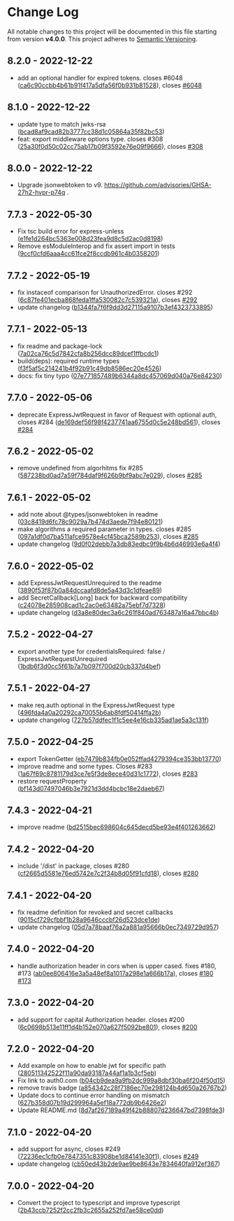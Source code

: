 # Change Log

All notable changes to this project will be documented in this file starting from version **v4.0.0**.
This project adheres to [Semantic Versioning](http://semver.org/).

## 8.2.0 - 2022-12-22

- add an optional handler for expired tokens. closes #6048 ([ca6c90ccbb4b61b91f417a5dfa56f0b931b81528](https://github.com/auth0/express-jwt/commit/ca6c90ccbb4b61b91f417a5dfa56f0b931b81528)), closes [#6048](https://github.com/auth0/express-jwt/issues/6048)

## 8.1.0 - 2022-12-22

- update type to match jwks-rsa ([bcad8af9cad82b3777cc38d1c05864a35f82bc53](https://github.com/auth0/express-jwt/commit/bcad8af9cad82b3777cc38d1c05864a35f82bc53))
- feat: export middleware options type. closes #308 ([25a30f0d50c02cc75ab17b09f3592e76e09f9666](https://github.com/auth0/express-jwt/commit/25a30f0d50c02cc75ab17b09f3592e76e09f9666)), closes [#308](https://github.com/auth0/express-jwt/issues/308)

## 8.0.0 - 2022-12-22

- Upgrade jsonwebtoken to v9. https://github.com/advisories/GHSA-27h2-hvpr-p74q .

## 7.7.3 - 2022-05-30

- Fix tsc build error for express-unless ([e1fe1d264bc5363e008d23fea9d8c5d2ac0d8198](https://github.com/auth0/express-jwt/commit/e1fe1d264bc5363e008d23fea9d8c5d2ac0d8198))
- Remove esModuleInterop and fix assert import in tests ([9ccf0cfd6aaa4cc61fce2f8ccdb961c4b0358201](https://github.com/auth0/express-jwt/commit/9ccf0cfd6aaa4cc61fce2f8ccdb961c4b0358201))

## 7.7.2 - 2022-05-19

- fix instaceof comparison for UnauthorizedError. closes #292 ([6c87fe401ecba868feda1ffa530082c7c539321a](https://github.com/auth0/express-jwt/commit/6c87fe401ecba868feda1ffa530082c7c539321a)), closes [#292](https://github.com/auth0/express-jwt/issues/292)
- update changelog ([b1344fa7f6f9dd3d27115a9107b3ef4323733895](https://github.com/auth0/express-jwt/commit/b1344fa7f6f9dd3d27115a9107b3ef4323733895))

## 7.7.1 - 2022-05-13

- fix readme and package-lock ([7a02ca76c5d7842cfa8b256dcc89dcef1ffbcdc1](https://github.com/auth0/express-jwt/commit/7a02ca76c5d7842cfa8b256dcc89dcef1ffbcdc1))
- build(deps): required runtime types ([f3f5af5c214241b4f92b91c49db8586ec20e4526](https://github.com/auth0/express-jwt/commit/f3f5af5c214241b4f92b91c49db8586ec20e4526))
- docs: fix tiny typo ([07e771857489b6344a8dc457069d040a76e84230](https://github.com/auth0/express-jwt/commit/07e771857489b6344a8dc457069d040a76e84230))

## 7.7.0 - 2022-05-06

- deprecate ExpressJwtRequest in favor of Request with optional auth, closes #284 ([de169def56f98f4237741aa6755d0c5e248bd561](https://github.com/auth0/express-jwt/commit/de169def56f98f4237741aa6755d0c5e248bd561)), closes [#284](https://github.com/auth0/express-jwt/issues/284)

## 7.6.2 - 2022-05-02

- remove undefined from algorhitms fix #285 ([587238bd0ad7a59f784daf9f626b9bf9abc7e029](https://github.com/auth0/express-jwt/commit/587238bd0ad7a59f784daf9f626b9bf9abc7e029)), closes [#285](https://github.com/auth0/express-jwt/issues/285)

## 7.6.1 - 2022-05-02

- add note about @types/jsonwebtoken in readme ([03c8419d6fc78c9029a7b474d3aede7f94e80121](https://github.com/auth0/express-jwt/commit/03c8419d6fc78c9029a7b474d3aede7f94e80121))
- make algorithms a required parameter in types. closes #285 ([097a1df0d7ba511afce9578e4cf45bca2589b253](https://github.com/auth0/express-jwt/commit/097a1df0d7ba511afce9578e4cf45bca2589b253)), closes [#285](https://github.com/auth0/express-jwt/issues/285)
- update changelog ([9d0f02debb7a3db83edbc9f9b4b6d46993e6a4f4](https://github.com/auth0/express-jwt/commit/9d0f02debb7a3db83edbc9f9b4b6d46993e6a4f4))

## 7.6.0 - 2022-05-02

- add ExpressJwtRequestUnrequired to the readme ([3890f53f87b0a84dccaafd8de5a43d3c1dfeae89](https://github.com/auth0/express-jwt/commit/3890f53f87b0a84dccaafd8de5a43d3c1dfeae89))
- add SecretCallback[Long] back for backward compatibility ([c24078e285908cad1c2ac0e63482a75ebf7d7328](https://github.com/auth0/express-jwt/commit/c24078e285908cad1c2ac0e63482a75ebf7d7328))
- update changelog ([d3a8e80dec3a6c261f840ad763487a16a47bbc4b](https://github.com/auth0/express-jwt/commit/d3a8e80dec3a6c261f840ad763487a16a47bbc4b))

## 7.5.2 - 2022-04-27

- export another type for credentialsRequired: false / ExpressJwtRequestUnrequired ([1bdb6f3d0cc5f61b7a7b097f700d20cb337d4bef](https://github.com/auth0/express-jwt/commit/1bdb6f3d0cc5f61b7a7b097f700d20cb337d4bef))

## 7.5.1 - 2022-04-27

- make req.auth optional in the ExpressJwtRequest type ([496fda4a0a20292ca70055b6ab8fdf50414ffa2b](https://github.com/auth0/express-jwt/commit/496fda4a0a20292ca70055b6ab8fdf50414ffa2b))
- update changelog ([727b57ddfec1f1c5ee4e16cb335ad1ae5a3c131f](https://github.com/auth0/express-jwt/commit/727b57ddfec1f1c5ee4e16cb335ad1ae5a3c131f))

## 7.5.0 - 2022-04-25

- export TokenGetter ([eb7479b834fb0e052ffad4279394ce353bb13770](https://github.com/auth0/express-jwt/commit/eb7479b834fb0e052ffad4279394ce353bb13770))
- improve readme and some types. Closes #283 ([1a67f69c8781179d3ce7e5f3de8ece40d31c1772](https://github.com/auth0/express-jwt/commit/1a67f69c8781179d3ce7e5f3de8ece40d31c1772)), closes [#283](https://github.com/auth0/express-jwt/issues/283)
- restore requestProperty ([bf143d07497046b3e7921d3dd4bcbc18e2daeb67](https://github.com/auth0/express-jwt/commit/bf143d07497046b3e7921d3dd4bcbc18e2daeb67))

## 7.4.3 - 2022-04-21

- improve readme ([bd2515bec698604c645decd5be93e4f401263662](https://github.com/auth0/express-jwt/commit/bd2515bec698604c645decd5be93e4f401263662))

## 7.4.2 - 2022-04-20

- include '/dist' in package, closes #280 ([cf2665d5581e76ed5742e7c2f34b8d05f91cfd18](https://github.com/auth0/express-jwt/commit/cf2665d5581e76ed5742e7c2f34b8d05f91cfd18)), closes [#280](https://github.com/auth0/express-jwt/issues/280)

## 7.4.1 - 2022-04-20

- fix readme definition for revoked and secret callbacks ([9015cf729cfbbf1b28a9646cccbf26d523dce1de](https://github.com/auth0/express-jwt/commit/9015cf729cfbbf1b28a9646cccbf26d523dce1de))
- update changelog ([05d7a78baaf76a2a881a95666b0ec7349729d957](https://github.com/auth0/express-jwt/commit/05d7a78baaf76a2a881a95666b0ec7349729d957))

## 7.4.0 - 2022-04-20

- handle authorization header in cors when is upper cased. fixes #180, #173 ([ab0ee806416e3a5a48ef8a1017a298e1a666b17a](https://github.com/auth0/express-jwt/commit/ab0ee806416e3a5a48ef8a1017a298e1a666b17a)), closes [#180](https://github.com/auth0/express-jwt/issues/180) [#173](https://github.com/auth0/express-jwt/issues/173)

## 7.3.0 - 2022-04-20

- add support for capital Authorization header. closes #200 ([6c0698b513e11ff1d4b152e070a627f5092be801](https://github.com/auth0/express-jwt/commit/6c0698b513e11ff1d4b152e070a627f5092be801)), closes [#200](https://github.com/auth0/express-jwt/issues/200)

## 7.2.0 - 2022-04-20

- Add example on how to enable jwt for specific path ([280511342522f11a90da93187a44af1a1b3cf5eb](https://github.com/auth0/express-jwt/commit/280511342522f11a90da93187a44af1a1b3cf5eb))
- Fix link to auth0.com ([b04cb9dea9a9fb2dc999a8dbf30ba6f204f50d15](https://github.com/auth0/express-jwt/commit/b04cb9dea9a9fb2dc999a8dbf30ba6f204f50d15))
- remove travis badge ([a854342c28f7186ec70e298124b4d650a26767b2](https://github.com/auth0/express-jwt/commit/a854342c28f7186ec70e298124b4d650a26767b2))
- Update docs to continue error handling on mismatch ([627b358d07b19d299964a5ef18a772db9b6426e2](https://github.com/auth0/express-jwt/commit/627b358d07b19d299964a5ef18a772db9b6426e2))
- Update README.md ([8d7af267189a49f42b88807d236647bd7398fde3](https://github.com/auth0/express-jwt/commit/8d7af267189a49f42b88807d236647bd7398fde3))

## 7.1.0 - 2022-04-20

- add support for async, closes #249 ([72236ec1cfb0e7847351c83908be1d84141e30f1](https://github.com/auth0/express-jwt/commit/72236ec1cfb0e7847351c83908be1d84141e30f1)), closes [#249](https://github.com/auth0/express-jwt/issues/249)
- update changelog ([cb50ed43b2de9ae9be8643e7834640fa912ef367](https://github.com/auth0/express-jwt/commit/cb50ed43b2de9ae9be8643e7834640fa912ef367))

## 7.0.0 - 2022-04-20

- Convert the project to typescript and improve typescript ([2b43ccb7252f2cc2fb3c2655a252fd7ae58ce0dd](https://github.com/auth0/express-jwt/commit/2b43ccb7252f2cc2fb3c2655a252fd7ae58ce0dd))
